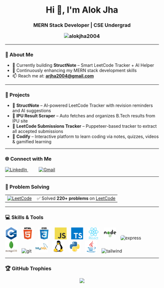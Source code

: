 <h1 align="center">Hi 👋, I'm Alok Jha</h1>
<h3 align="center">MERN Stack Developer | CSE Undergrad 

<p align="center">
  <img src="https://komarev.com/ghpvc/?username=alokjha2004&label=Profile%20views&color=0e75b6&style=flat" alt="alokjha2004" />
</p>

---

### 🚀 About Me
- 🔭 Currently building **StructNote** – Smart LeetCode Tracker + AI Helper  
- 🌱 Continuously enhancing my MERN stack development skills  
- 📫 Reach me at: **arjha2004@gmail.com**

---

### 🧠 Projects
- 🔹 **StructNote** – AI-powered LeetCode Tracker with revision reminders and AI suggestions  
- 🔹 **IPU Result Scraper** – Auto fetches and organizes B.Tech results from IPU site  
- 🔹 **LeetCode Submissions Tracker** – Puppeteer-based tracker to extract all accepted submissions  
- 🔹 **Codify** – Interactive platform to learn coding via notes, quizzes, videos & gamified learning  

---

### 🌐 Connect with Me
<p align="left">
  <a href="https://www.linkedin.com/in/alok-jha09/" target="_blank" style="margin-right: 15px;">
    <img src="https://cdn.jsdelivr.net/gh/devicons/devicon/icons/linkedin/linkedin-original.svg" alt="LinkedIn" width="30" />
  </a>
  &nbsp;&nbsp;&nbsp;&nbsp;
  <a href="mailto:arjha2004@gmail.com" target="_blank">
    <img src="https://www.svgrepo.com/show/223047/gmail.svg" alt="Gmail" width="30" />
  </a>
</p>

---

### 🧩 Problem Solving

<table>
  <tr>
    <td>
      <a href="https://leetcode.com/arjha2004" target="_blank">
        <img src="https://upload.wikimedia.org/wikipedia/commons/1/19/LeetCode_logo_black.png" alt="LeetCode" width="40" />
      </a>
    </td>
    <td style="padding-left: 10px;">
      ✅ Solved <strong>220+ problems</strong> on <a href="https://leetcode.com/arjha2004" target="_blank">LeetCode</a>
    </td>
  </tr>
</table>

---

### 💻 Skills & Tools
<p align="left">
  <img src="https://raw.githubusercontent.com/devicons/devicon/master/icons/cplusplus/cplusplus-original.svg" alt="cpp" width="40" style="margin-right: 10px;" />
  <img src="https://raw.githubusercontent.com/devicons/devicon/master/icons/html5/html5-original-wordmark.svg" alt="html5" width="40" style="margin-right: 10px;" />
  <img src="https://raw.githubusercontent.com/devicons/devicon/master/icons/css3/css3-original-wordmark.svg" alt="css3" width="40" style="margin-right: 10px;" />
  <img src="https://raw.githubusercontent.com/devicons/devicon/master/icons/javascript/javascript-original.svg" alt="js" width="40" style="margin-right: 10px;" />
  <img src="https://raw.githubusercontent.com/devicons/devicon/master/icons/typescript/typescript-original.svg" alt="ts" width="40" style="margin-right: 10px;" />
  <img src="https://raw.githubusercontent.com/devicons/devicon/master/icons/react/react-original-wordmark.svg" alt="react" width="40" style="margin-right: 10px;" />
  <img src="https://raw.githubusercontent.com/devicons/devicon/master/icons/nodejs/nodejs-original-wordmark.svg" alt="nodejs" width="40" style="margin-right: 10px;" />
  <img src="https://cdn.jsdelivr.net/gh/devicons/devicon/icons/express/express-original.svg" alt="express" width="40" style="background:white; border-radius: 5px; margin-right: 10px;" />
  <img src="https://raw.githubusercontent.com/devicons/devicon/master/icons/mongodb/mongodb-original-wordmark.svg" alt="mongodb" width="40" style="margin-right: 10px;" />
  <img src="https://www.vectorlogo.zone/logos/git-scm/git-scm-icon.svg" alt="git" width="40" style="margin-right: 10px;" />
  <img src="https://raw.githubusercontent.com/devicons/devicon/master/icons/mysql/mysql-original-wordmark.svg" alt="mysql" width="40" style="margin-right: 10px;" />
  <img src="https://raw.githubusercontent.com/devicons/devicon/master/icons/linux/linux-original.svg" alt="linux" width="40" style="margin-right: 10px;" />
  <img src="https://raw.githubusercontent.com/devicons/devicon/master/icons/python/python-original.svg" alt="python" width="40" style="margin-right: 10px;" />
  <img src="https://raw.githubusercontent.com/devicons/devicon/master/icons/java/java-original.svg" alt="java" width="40" style="margin-right: 10px;" />
  <img src="https://www.vectorlogo.zone/logos/tailwindcss/tailwindcss-icon.svg" alt="tailwind" width="40" style="margin-right: 10px;" />
</p>

---



### 🏆 GitHub Trophies
<p align="center">
  <img src="https://github-profile-trophy.vercel.app/?username=alokjha2004&theme=algolia&row=1" />
</p>

